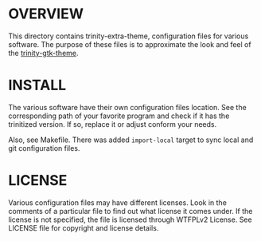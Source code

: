OVERVIEW
========

This directory contains trinity-extra-theme, configuration files for various
software.  The purpose of these files is to approximate the look and feel of
the [trinity-gtk-theme][1].

[1]: https://github.com/zeppe-lin/trinity-gtk-theme


INSTALL
=======

The various software have their own configuration files location.  See the
corresponding path of your favorite program and check if it has the trinitized
version.  If so, replace it or adjust conform your needs.

Also, see Makefile.  There was added `import-local` target to sync local and
git configuration files.


LICENSE
=======

Various configuration files may have different licenses.  Look in the comments
of a particular file to find out what license it comes under.  If the license
is not specified, the file is licensed through WTFPLv2 License.  See LICENSE
file for copyright and license details.
